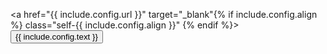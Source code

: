 <a href="{{ include.config.url }}" target="_blank"{% if include.config.align %} class="self-{{ include.config.align }}" {% endif %}>
  <button class="rounded-lg border-2 py-1 px-4 bg-brand text-white border-brand">{{ include.config.text }}</button>
</a>